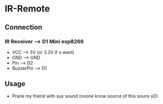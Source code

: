 # IR-Remote

## Connection
### IR Receiver --> D1 Mini esp8266
- VCC --> 5V (or 3.3V If u want)
- GND --> GND
- Pin --> D2
- BuzzerPin --> D1

## Usage
- Prank my friend with sus sound (noone know source of this souns xD)
